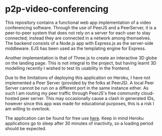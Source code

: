 # p2p-video-conferencing

This repository contains a functional web app implementation of a video conferencing software. Through the use of PeerJS and a PeerServer, it is a peer-to-peer system that does not rely on a server for each user to stay connected; instead they are connected in a network among themselves. The backend consists of a Node.js app with Express.js as the server-side middleware. EJS has been used as the templating engine for Express. <br>

Another implementation is that of Three.js to create an interactive 3D globe on the landing page. This is not integral to the project, but having learnt 3D modelling recently I wished to test its usability in the frontend.

Due to the limitations of deploying this application on Heroku, I have not implemented a Peer Server (provided by the folks at PeerJS). A local Peer Server cannot be run on a different port in the same instance either. As such I am routing my peer traffic through PeerJS's free community cloud-hosted peer server. This may occasionally cause a clash in generated IDs, however since this app was made for educational purposes, this is a risk I am willing to overlook.

The application can be found for free use <a href="https://stella-meet.herokuapp.com/" target="_blank">here</a>. Keep in mind Heroku applications go to sleep after 30 minutes of inactivity, so a loading period should be expected.
